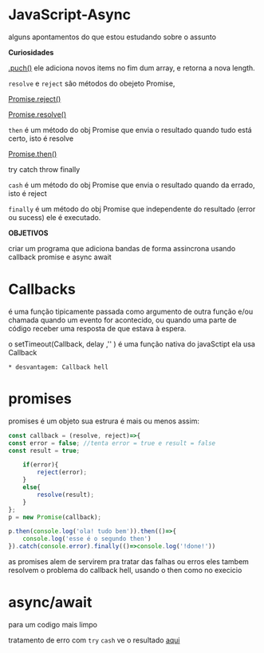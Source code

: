 # JavaScript-Async
alguns apontamentos do que estou estudando sobre o assunto

**Curiosidades**

<a href="https://www.w3schools.com/jsref/jsref_push.asp">.puch()</a> ele adiciona novos items no fim dum array, e retorna a nova length.

```resolve``` e ```reject``` são métodos do obejeto Promise,

<a href="https://developer.mozilla.org/fr/docs/Web/JavaScript/Reference/Objets_globaux/Promise/reject">Promise.reject()</a>

<a href="https://developer.mozilla.org/fr/docs/Web/JavaScript/Reference/Objets_globaux/Promise/resolve">Promise.resolve()</a> 

```then``` é um método do obj Promise que envia o resultado quando tudo está certo, isto é resolve 

<a href="https://developer.mozilla.org/fr/docs/Web/JavaScript/Reference/Objets_globaux/Promise/then">Promise.then()</a>  


try catch throw finally 

```cash``` é um método do obj Promise que envia o resultado quando da errado, isto é reject

```finally``` é um método do obj Promise que independente do resultado (error ou sucess) ele é executado.  

**OBJETIVOS**

criar um programa que adiciona bandas de forma assincrona usando callback promise e async await  

# Callbacks

é uma função tipicamente passada como argumento de outra função e/ou chamada quando um evento for acontecido, ou quando uma parte de código receber uma resposta de que estava à espera.

o setTimeout(Callback, delay ,'' ) é uma função nativa do javaSctipt ela usa Callback

	* desvantagem: Callback hell

# promises 

promises é um objeto 
sua estrura é mais ou menos assim:

```js
const callback = (resolve, reject)=>{
const error = false; //tenta error = true e result = false  
const result = true;

	if(error){
		reject(error);
	}
	else{
		resolve(result);
	}
};
p = new Promise(callback);

p.then(console.log('ola! tudo bem')).then(()=>{
	console.log('esse é o segundo then')
}).catch(console.error).finally(()=>console.log('!done!'))
```
as promises alem de servirem pra tratar das falhas ou erros eles tambem resolvem o problema do callback hell, usando o then como no execicio

# async/await

para um codigo mais limpo 

tratamento de erro com ```try``` ```cash```
ve o resultado <a href="https://javascript-async.talismamanuel.repl.co">aqui</a>
